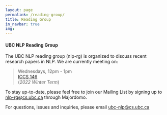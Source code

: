 ```yaml
---
layout: page
permalink: /reading-group/
title: Reading Group
in_navbar: true
img:
---
```


#### UBC NLP Reading Group

The UBC NLP reading group (nlp-rg) is organized to discuss recent research papers in NLP. We are currently meeting on:

> Wednesdays, 12pm - 1pm <br>
> [ICCS 146](https://www.cs.ubc.ca/our-department/maps) <br>
> (*2022 Winter Term*)

To stay up-to-date, please feel free to join our Mailing List by signing up to nlp-rg@cs.ubc.ca through Majordomo. 

For questions, issues and inquiries, please email ubc-nlp@cs.ubc.ca